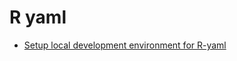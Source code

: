# R yaml


* [Setup local development environment for R-yaml](https://dev.to/szabgab/setup-local-development-environment-for-r-yaml-5ejc)


